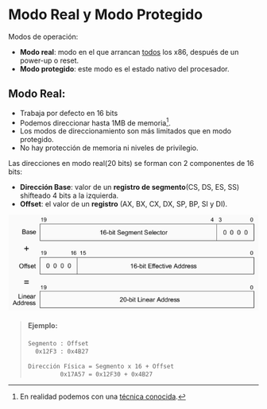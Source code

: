 # Modo Real y Modo Protegido

Modos de operación:

* **Modo real**: modo en el que arrancan <u>todos</u> los x86, después de un power-up o reset.
* **Modo protegido**: este modo es el estado nativo del procesador.

## Modo Real:
* Trabaja por defecto en 16 bits
* Podemos direccionar hasta 1MB de memoria[^1].
* Los modos de direccionamiento son más limitados que en modo protegido.
* No hay protección de memoria ni niveles de privilegio.

Las direcciones en modo real(20 bits) se forman con 2 componentes de 16 bits:

* **Dirección Base**: valor de un **registro de segmento**(CS, DS, ES, SS) shifteado 4 bits a la izquierda.
* **Offset**: el valor de un **registro** (AX, BX, CX, DX, SP, BP, SI y DI).


[^1]: En realidad podemos con una [técnica conocida](https://es.scribd.com/document/497997153/Como-Direccionar-Mas-Alla-del-Primer-MegaByte-en-el-Modo-Real-de-las-PC).


![x](img/direccionmreal.png "Dirección en modo real")

> #### Ejemplo:  
> ```
> Segmento : Offset  
>   0x12F3 : 0x4B27
> ```
> ```
> Dirección Física = Segmento x 16 + Offset
>          0x17A57 = 0x12F30 + 0x4B27
> ```


